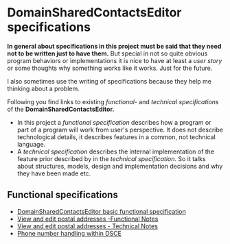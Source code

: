 # DomainSharedContactsEditor specifications #

**In general about specifications in this project must be said that they need not to be written just to have them.** But special in not so quite obvious program behaviors or implementations it is nice to have at least a _user story_ or some thoughts why something works like it works. Just for the future.

I also sometimes use the writing of specifications because they help me thinking about a problem.


Following you find links to existing _functional-_ and _technical specifications_ of the **DomainSharedContactsEditor.**

  * In this project  a _functional specification_ describes how a program or part of a program will work from user's perspective. It does not describe technological details, it describes features in a common, not technical language.
  * A _technical specification_ describes the internal implementation of the feature prior described by in the _technical specification_. So it talks about structures, models, design and implementation decisions and why they have been made etc.


## Functional specifications ##

  * [DomainSharedContactsEditor basic functional specification](https://sites.google.com/site/dsceindex/documentation)
  * [View and edit postal addresses -Functional Notes](postalAddressHandlingFs.md)
  * [View and edit postal addresses - Technical Notes](postalAddressHandlingTs.md)
  * [Phone number handling within DSCE](phoneNumberHandling.md)